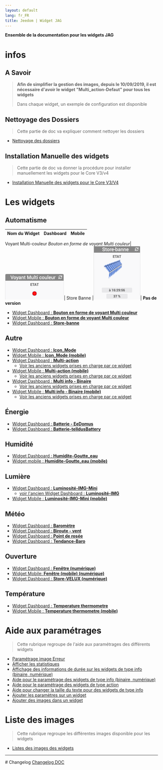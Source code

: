 ```yaml
---
layout: default
lang: fr_FR
title: Jeedom | Widget JAG
---
```

**Ensemble de la documentation pour les widgets JAG**

# infos
## A Savoir
>**Afin de simplifier la gestion des images, depuis le 10/09/2019, il est nécessaire d'avoir le widget "Multi_action-Defaut" pour tous les widgets**
>
>Dans chaque widget, un exemple de configuration est disponible

## Nettoyage des Dossiers
> Cette partie de doc va expliquer comment nettoyer les dossiers
* <a href="JEEDOM_AIDE_Clean_Folder.html">Nettoyage des dossiers</a>

## Installation Manuelle des widgets
> Cette partie de doc va donner la procédure pour installer manuellement les widgets pour le Core V3/v4
* <a href="JEEDOM_AIDE_Install_Manu.html">Installation Manuelle des widgets pour le Core V3/V4</a>

# Les widgets
## Automatisme

Nom du Widget | Dashboard | Mobile
--- | --- | ---
Voyant Multi-couleur
*Bouton en forme de voyant Multi couleur*|<img src="../img/exemple/JEEDOM_VoyantMulticouleur.png" alt="Exemple" />|
Store Banne |<img src="../img/exemple/JEEDOM_Store_banne.png" alt="Exemple" />| **Pas de version**

* <a href="./JEEDOM_VoyantMulticouleur.html">Widget Dashboard : <b>Bouton en forme de voyant Multi couleur</b></a>
* <a href="./JEEDOM_VoyantMulticouleur_MOBILE.html">Widget Mobile : <b>Bouton en forme de voyant Multi couleur</b></a>
* <a href="./JEEDOM_Store_banne.html">Widget Dashboard : <b>Store-banne</b></a>

## Autre
* <a href="./JEEDOM_Icon_Mode.html">Widget Dashboard : <b>Icon_Mode</b></a>
* <a href="./JEEDOM_Icon_Mode_Mobile.html">Widget Mobile : <b>Icon_Mode (mobile)</b></a>
* <a href="./JEEDOM_Multi_action_Defaut">Widget Dashboard : <b>Multi-action</b></a>
    * <a href="JEEDOM_Archive_Multiaction.html">Voir les anciens widgets prises en charge par ce widget</a>
* <a href="./JEEDOM_Multi_action_Defaut_mobile.html">Widget Mobile : <b>Multi-action (mobile)</b></a>
    * <a href="JEEDOM_Archive_Multiaction_mobile.html">Voir les anciens widgets prises en charge par ce widget</a>
* <a href="./JEEDOM_Multi_info_Binaire.html">Widget Dashboard : <b>Multi info - Binaire</b></a>
    * <a href="JEEDOM_Archive_Multiinfo.html">Voir les anciens widgets prises en charge par ce widget</a>
* <a href="./JEEDOM_Multi_info_Binaire_mobile.html">Widget Mobile : <b>Multi info - Binaire (mobile)</b></a>
    * <a href="JEEDOM_Archive_Multiinfo_mobile.html">Voir les anciens widgets prises en charge par ce widget</a>

## Énergie
* <a href="./JEEDOM_Batterie_EeDomus.html">Widget Dashboard : <b>Batterie - EeDomus</b></a>
* <a href="./JEEDOM_Batterie_telldusBattery.html">Widget Dashboard : <b>Batterie-telldusBattery</b></a>

## Humidité
* <a href="./JEEDOM_Humidite_Goutte_eau.html">Widget Dashboard : <b>Humidite-Goutte_eau</b></a>
* <a href="./JEEDOM_Humidite_Goutte_eau_Mobile.html">Widget mobile : <b>Humidite-Goutte_eau (mobile)</b></a>

## Lumière
* <a href="./JEEDOM_Lum_IMG_mini.html">Widget Dashboard : <b>Luminosité-IMG-Mini</b></a>
    * <a href="JEEDOM_Archive_Luminosite.html">voir l'ancien Widget Dashboard : <b>Luminosité-IMG</b></a>
* <a href="./JEEDOM_Lum_IMG_mini_MOBILE.html">Widget Mobile : <b>Luminosité-IMG-Mini (mobile)</b></a>

## Météo
* <a href="./JEEDOM_Barometre.html">Widget Dashboard : <b>Baromètre</b></a>
* <a href="./JEEDOM_Biroute_vent.html">Widget Dashboard : <b>Biroute - vent</b></a>
* <a href="./JEEDOM_Point_rosee.html">Widget Dashboard : <b>Point de rosée</b></a>
* <a href="./JEEDOM_Tendance_Baro.html">Widget Dashboard : <b>Tendance-Baro</b></a>

## Ouverture
* <a href="./JEEDOM_Fenetre.html">Widget Dashboard : <b>Fenêtre (numérique)</b></a>
* <a href="./JEEDOM_Fenetre_MOBILE.html">Widget Mobile: <b>Fenêtre (mobile) (numérique)</b></a>
* <a href="./JEEDOM_Store_Velux_num.html">Widget Dashboard : <b>Store-VELUX (numérique)</b></a>

## Température
* <a href="./JEEDOM_Thermometre.html">Widget Dashboard : <b>Temperature thermometre</b></a>
* <a href="./JEEDOM_Thermometre_MOBILE.html">Widget Mobile : <b>Temperature thermometre (mobile)</b></a>

# Aide aux paramétrages
>Cette rubrique regroupe de l'aide aux paramétrages des différents widgets

* <a href="JEEDOM_AIDE_Error.html">Paramétrage image Erreur</a>
* <a href="JEEDOM_AIDE_STATS.html">Afficher les statistiques</a>
* <a href="JEEDOM_AIDE_STATS_TEMPS.html">Affichage des informations de durée sur les widgets de type info (binaire, numérique)</a>
* <a href="JEEDOM_AIDE_CONFIG_INFOS.html">Aide pour le paramétrage des widgets de type info (binaire, numérique)</a>
* <a href="JEEDOM_AIDE_CONFIG_ACTION.html">Aide pour le paramétrage des widgets de type action</a>
* <a href="JEEDOM_AIDE_SIZE.html">Aide pour changer la taille du texte pour des widgets de type info</a>
* <a href="JEEDOM_AIDE_PARA.html">Ajouter les paramètres sur un widget</a>
* <a href="JEEDOM_AIDE_ADD_IMG.html">Ajouter des images dans un widget</a>

# Liste des images
>Cette rubrique regroupe les différentes images disponible pour les widgets
* <a href="./JEEDOM_Liste_images_dossiers.html">Listes des images des widgets </a>

<hr />
# Changelog
<a href="https://github.com/JEALG/JEEDOM-Widget_JAG-doc/commits/master">Changelog DOC</a>